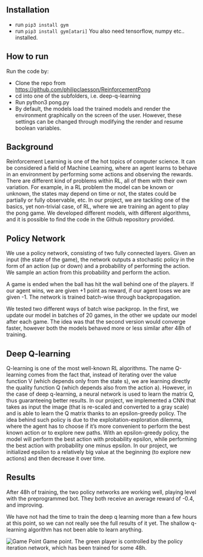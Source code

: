 ## Installation
- run `pip3 install gym`
- run `pip3 install gym[atari]`
You also need tensorflow, numpy etc.. installed. 

## How to run
Run the code by:
- Clone the repo from https://github.com/philipclaesson/ReinforcementPong
- cd into one of the subfolders, i.e. deep-q-learning
- Run python3 pong.py
- By default, the models load the trained models and render the environment graphically on the screen of the user. However, these settings can be changed through modifying the render and resume boolean variables.  

## Background
Reinforcement Learning is one of the hot topics of computer science. It can be considered a field of Machine Learning, where an agent learns to behave in an environment by performing some actions and observing the rewards. There are different kind of problems within RL, all of them with their own variation. For example, in a RL problem the model can be known or unknown, the states may depend on time or not, the states could be partially or fully observable, etc.  In our project, we are tackling one of the basics, yet non-trivial case, of RL, where we are training an agent to play the pong game. We developed different models, with different algorithms, and it is possible to find the code in the Github repository provided.

## Policy Network
We use a policy network, consisting of two fully connected layers. Given an input (the state of the game), the network outputs a stochastic policy in the form of an action (up or down) and a probability of performing the action. We sample an action from this probability and perform the action.

A game is ended when the ball has hit the wall behind one of the players. If our agent wins, we are given +1 point as reward, if our agent loses we are given -1. The network is trained batch-wise through backpropagation.

We tested two different ways of batch wise packprop. In the first, we update our model in batches of 20 games, in the other we update our model after each game. The idea was that the second version would converge faster, however both the models behaved more or less similar after 48h of training.

## Deep Q-learning
Q-learning is one of the most well-known RL algorithms. The name Q-learning comes from the fact that, instead of iterating over the value function V (which depends only from the state s), we are learning directly the quality function Q (which depends also from the action a).
However, in the case of deep q-learning, a neural network is used to learn the matrix Q, thus guaranteeing better results.
In our project, we implemented a CNN that takes as input the image (that is re-scaled and converted to a gray scale) and is able to learn the Q matrix thanks to an epsilon-greedy policy. The idea behind such policy is due to the exploitation-exploration dilemma, where the agent has to choose if it’s more convenient to perform the best known action or to explore new paths. With an epsilon-greedy policy, the model will perform the best action with probability epsilon, while performing the best action with probability one minus epsilon. In our project, we initialized epsilon to a relatively big value at the beginning (to explore new actions) and then decrease it over time.

## Results
After 48h of training, the two policy networks are working well, playing level with the preprogrammed bot. They both receive an average reward of -0.4, and improving.

We have not had the time to train the deep q learning more than a few hours at this point, so we can not really see the full results of it yet. The shallow q-learning algorithm has not been able to learn anything.


![Game Point](https://media.giphy.com/media/cYyf44QXHjpZZ7Kwoz/giphy.gif)
Game point. The green player is controlled by the policy iteration network, which has been trained for some 48h.